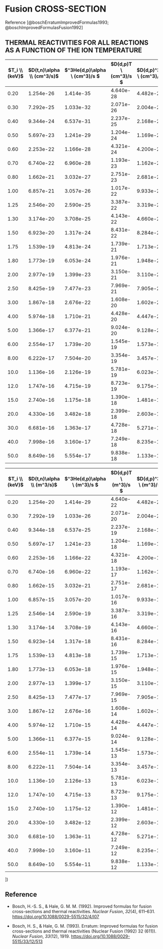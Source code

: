 # Fusion CROSS-SECTION

Reference [@boschErratumImprovedFormulas1993; @boschImprovedFormulasFusion1992]

## THERMAL REACTIVITIES FOR ALL REACTIONS AS A FUNCTION OF THE ION TEMPERATURE

| $T_i \\ (keV)$ | $D(t,n)\alpha \\ (cm^3/s)$ | $^3He(d,p)\alpha \\ (cm^3)/s $ | $D(d,p)T \\ (cm^3)/s $ | $D(d,p)^3He \\ (cm^3)/s $ |
| -------------- | -------------------------- | ------------------------------ | ---------------------- | ------------------------- |
| 0.20           | 1.254e-26                  | 1.414e-35                      | 4.640e-28              | 4.482e-28                 |
| 0.30           | 7.292e-25                  | 1.033e-32                      | 2.071e-26              | 2.004e-26                 |
| 0.40           | 9.344e-24                  | 6.537e-31                      | 2.237e-25              | 2.168e-25                 |
| 0.50           | 5.697e-23                  | 1.241e-29                      | 1.204e-24              | 1.169e-24                 |
| 0.60           | 2.253e-22                  | 1.166e-28                      | 4.321e-24              | 4.200e-24                 |
| 0.70           | 6.740e-22                  | 6.960e-28                      | 1.193e-23              | 1.162e-23                 |
| 0.80           | 1.662e-21                  | 3.032e-27                      | 2.751e-23              | 2.681e-23                 |
| 1.00           | 6.857e-21                  | 3.057e-26                      | 1.017e-22              | 9.933e-23                 |
| 1.25           | 2.546e-20                  | 2.590e-25                      | 3.387e-22              | 3.319e-22                 |
| 1.30           | 3.174e-20                  | 3.708e-25                      | 4.143e-22              | 4.660e-22                 |
| 1.50           | 6.923e-20                  | 1.317e-24                      | 8.431e-22              | 8.284e-22                 |
| 1.75           | 1.539e-19                  | 4.813e-24                      | 1.739e-21              | 1.713e-21                 |
| 1.80           | 1.773e-19                  | 6.053e-24                      | 1.976e-21              | 1.948e-21                 |
| 2.00           | 2.977e-19                  | 1.399e-23                      | 3.150e-21              | 3.110e-21                 |
| 2.50           | 8.425e-19                  | 7.477e-23                      | 7.969e-21              | 7.905e-21                 |
| 3.00           | 1.867e-18                  | 2.676e-22                      | 1.608e-20              | 1.602e-20                 |
| 4.00           | 5.974e-18                  | 1.710e-21                      | 4.428e-20              | 4.447e-20                 |
| 5.00           | 1.366e-17                  | 6.377e-21                      | 9.024e-20              | 9.128e-20                 |
| 6.00           | 2.554e-17                  | 1.739e-20                      | 1.545e-19              | 1.573e-19                 |
| 8.00           | 6.222e-17                  | 7.504e-20                      | 3.354e-19              | 3.457e-19                 |
| 10.0           | 1.136e-16                  | 2.126e-19                      | 5.781e-19              | 6.023e-19                 |
| 12.0           | 1.747e-16                  | 4.715e-19                      | 8.723e-19              | 9.175e-19                 |
| 15.0           | 2.740e-16                  | 1.175e-18                      | 1.390e-18              | 1.481e-18                 |
| 20.0           | 4.330e-16                  | 3.482e-18                      | 2.399e-18              | 2.603e-18                 |
| 30.0           | 6.681e-16                  | 1.363e-17                      | 4.728e-18              | 5.271e-18                 |
| 40.0           | 7.998e-16                  | 3.160e-17                      | 7.249e-18              | 8.235e-18                 |
| 50.0           | 8.649e-16                  | 5.554e-17                      | 9.838e-18              | 1.133e-17                 |

| $T_i \\ (keV)$ | $D(t,n)\alpha \\ (m^3/s)$ | $^3He(d,p)\alpha \\ (m^3)/s $ | $D(d,p)T \\ (m^3)/s $ | $D(d,p)^3He \\ (m^3)/s $ |
| -------------- | ------------------------- | ----------------------------- | --------------------- | ------------------------ |
| 0.20           | 1.254e-20                 | 1.414e-29                     | 4.640e-22             | 4.482e-22                |
| 0.30           | 7.292e-19                 | 1.033e-26                     | 2.071e-20             | 2.004e-20                |
| 0.40           | 9.344e-18                 | 6.537e-25                     | 2.237e-19             | 2.168e-19                |
| 0.50           | 5.697e-17                 | 1.241e-23                     | 1.204e-18             | 1.169e-18                |
| 0.60           | 2.253e-16                 | 1.166e-22                     | 4.321e-18             | 4.200e-18                |
| 0.70           | 6.740e-16                 | 6.960e-22                     | 1.193e-17             | 1.162e-17                |
| 0.80           | 1.662e-15                 | 3.032e-21                     | 2.751e-17             | 2.681e-17                |
| 1.00           | 6.857e-15                 | 3.057e-20                     | 1.017e-16             | 9.933e-17                |
| 1.25           | 2.546e-14                 | 2.590e-19                     | 3.387e-16             | 3.319e-16                |
| 1.30           | 3.174e-14                 | 3.708e-19                     | 4.143e-16             | 4.660e-16                |
| 1.50           | 6.923e-14                 | 1.317e-18                     | 8.431e-16             | 8.284e-16                |
| 1.75           | 1.539e-13                 | 4.813e-18                     | 1.739e-15             | 1.713e-15                |
| 1.80           | 1.773e-13                 | 6.053e-18                     | 1.976e-15             | 1.948e-15                |
| 2.00           | 2.977e-13                 | 1.399e-17                     | 3.150e-15             | 3.110e-15                |
| 2.50           | 8.425e-13                 | 7.477e-17                     | 7.969e-15             | 7.905e-15                |
| 3.00           | 1.867e-12                 | 2.676e-16                     | 1.608e-14             | 1.602e-14                |
| 4.00           | 5.974e-12                 | 1.710e-15                     | 4.428e-14             | 4.447e-14                |
| 5.00           | 1.366e-11                 | 6.377e-15                     | 9.024e-14             | 9.128e-14                |
| 6.00           | 2.554e-11                 | 1.739e-14                     | 1.545e-13             | 1.573e-13                |
| 8.00           | 6.222e-11                 | 7.504e-14                     | 3.354e-13             | 3.457e-13                |
| 10.0           | 1.136e-10                 | 2.126e-13                     | 5.781e-13             | 6.023e-13                |
| 12.0           | 1.747e-10                 | 4.715e-13                     | 8.723e-13             | 9.175e-13                |
| 15.0           | 2.740e-10                 | 1.175e-12                     | 1.390e-12             | 1.481e-12                |
| 20.0           | 4.330e-10                 | 3.482e-12                     | 2.399e-12             | 2.603e-12                |
| 30.0           | 6.681e-10                 | 1.363e-11                     | 4.728e-12             | 5.271e-12                |
| 40.0           | 7.998e-10                 | 3.160e-11                     | 7.249e-12             | 8.235e-12                |
| 50.0           | 8.649e-10                 | 5.554e-11                     | 9.838e-12             | 1.133e-11                |

])

## Reference

- Bosch, H.-S. S., & Hale, G. M. M. (1992). Improved formulas for fusion cross-sections and thermal reactivities. _Nuclear Fusion_, _32_(4), 611–631. https://doi.org/10.1088/0029-5515/32/4/I07

- Bosch, H. S., & Hale, G. M. (1993). Erratum: Improved formulas for fusion cross-sections and thermal reactivities (Nuclear Fusion (1992) 32 (611)). _Nuclear Fusion_, _33_(12), 1919. https://doi.org/10.1088/0029-5515/33/12/513
